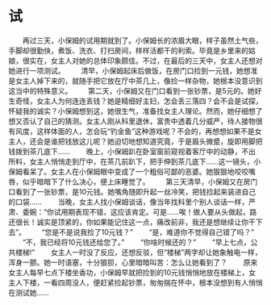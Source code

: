 # 试
　　再过三天，小保姆的试用期就到了。小保姆长的浓眉大眼，样子虽然土气些，手脚却很勤快，煮饭、洗衣、打扫房间，样样活都干的利索。毕竟是乡里来的姑娘，很实在，女主人对她的总体印象颇佳。不过，在最后的三天中，女主人还想对她进行一项测试。 
　　清早，小保姆起床后做饭，在房门口捡到一元钱，她想准是女主人掉下来的，就随手把它放在厅中茶几上，像捡一样杂物，她根本没意识到这当中的特殊意义。 
　　第二天，小保姆又在门口看到一张钞票，是5元的。她好生奇怪，女主人为何连连丢钱？她是精细好主妇，怎会丢三落四？会不会是试探，怀疑我的诚实？小保姆想到这，她很生气，准备找女主人理论。然而，她仔细想了想又否认了自己的猜测。女主人刚从科里退休，富贵中透着几分威严，待人接物很有风度，这样体面的人，怎会玩“钓金鱼”这种游戏呢？不会的，再想想如果不是女主人，还会是谁把钱放这儿呢？她迫切地想知道究竟，于是眉头微蹙，旋即用脚把钱拨到茶几底下…… 
　　晚上，小保姆趴在卧室窗前窥视着客厅中的动静，不出所料，女主人悄悄走到厅中，在茶几前趴下，把手伸到茶几底下……这一镜头，小保姆看呆了。女主人在小保姆眼中变成了一个粗俗可鄙的恶婆。她狠狠地咬咬嘴唇，似乎暗暗下了什么决心，便上床睡觉了。 
　　第三天清早，小保姆又在房门口看到了一张钞票，是10元钱。她嘴角随即升起一丝冷笑，把钱捡起来装进自己的口袋…… 
　　当晚，女主人找小保姆谈话，像当年找科里个别人谈话一样，严肃、委婉：“你试用期表现不错，这应该肯定。可是……唉！做人要从头做起，路还很长！诚实是顶紧的，你如果能记住这一点，痛改前非，我还是想继续让你干下去”。 
　　“您是不是说我捡了10元钱？” 
　　“是，难道你不觉得自己错了吗？” 
　　“不，我已经将10元钱还给您了。” 
　　“你啥时候还的？” 
　　“早上七点，公共楼梯!” 
　　女主人一时没了反应，还想反驳，但“楼梯”两字却让她象触电一样，浑身一颤。她一时语塞，十分狼狈，心里暗暗叫苦：怎么让她看到了？ 
　　原来女主人每早七点下楼坐香功，小保姆早就把捡到的10元钱悄悄地放在楼梯上，女主人下楼，一看四周没人，便赶紧捡起钞票，匆匆揣在怀中，根本没想到有人悄悄在测试她……
 